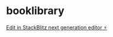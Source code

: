 # booklibrary

[Edit in StackBlitz next generation editor ⚡️](https://stackblitz.com/~/github.com/goelvinay5/booklibrary)